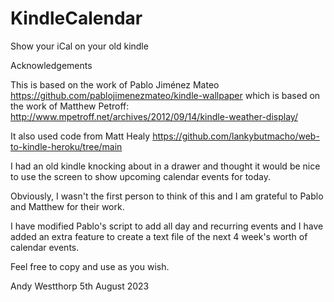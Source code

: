 # KindleCalendar
Show your iCal on your old kindle

Acknowledgements

This is based on the work of Pablo Jiménez Mateo  https://github.com/pablojimenezmateo/kindle-wallpaper which is based on the work of Matthew Petroff: http://www.mpetroff.net/archives/2012/09/14/kindle-weather-display/

It also used code from Matt Healy https://github.com/lankybutmacho/web-to-kindle-heroku/tree/main

I had an old kindle knocking about in a drawer and thought it would be nice to use the screen to show upcoming calendar events for today. 

Obviously, I wasn't the first person to think of this and I am grateful to Pablo and Matthew for their work.

I have modified Pablo's script to add all day and recurring events and I have added an extra feature to create a text file of the next 4 week's worth of calendar events.


Feel free to copy and use as you wish.

Andy Westthorp
5th August 2023
